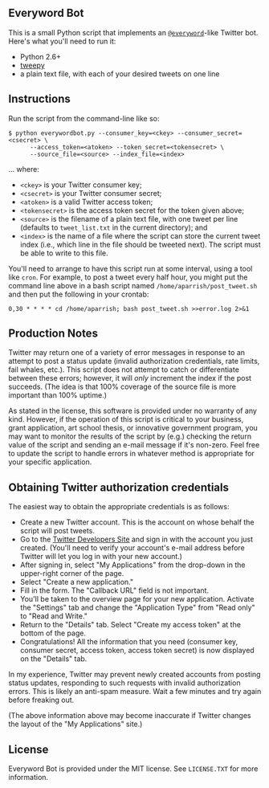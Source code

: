 Everyword Bot
-------------

This is a small Python script that implements an [`@everyword`](http://twitter.com/everyword)-like Twitter bot. Here's what you'll need to run it:

* Python 2.6+
* [tweepy](http://tweepy.github.com/)
* a plain text file, with each of your desired tweets on one line

Instructions
------------

Run the script from the command-line like so:

	$ python everywordbot.py --consumer_key=<ckey> --consumer_secret=<csecret> \
		  --access_token=<atoken> --token_secret=<tokensecret> \
		  --source_file=<source> --index_file=<index>

... where:

* `<ckey>` is your Twitter consumer key;
* `<csecret>` is your Twitter consumer secret;
* `<atoken>` is a valid Twitter access token;
* `<tokensecret>` is the access token secret for the token given above;
* `<source>` is the filename of a plain text file, with one tweet per line (defaults to `tweet_list.txt` in the current directory); and
* `<index>` is the name of a file where the script can store the current tweet index (i.e., which line in the file should be tweeted next). The script must be able to write to this file.

You'll need to arrange to have this script run at some interval, using a tool
like `cron`. For example, to post a tweet every half hour, you might put the
command line above in a bash script named `/home/aparrish/post_tweet.sh` and
then put the following in your crontab:

	0,30 * * * * cd /home/aparrish; bash post_tweet.sh >>error.log 2>&1

Production Notes
----------------

Twitter may return one of a variety of error messages in response to an attempt to post
a status update (invalid authorization credentials, rate limits, fail whales,
etc.). This script does not attempt to catch or differentiate between these
errors; however, it will *only* increment the index if the post succeeds. (The idea is
that 100% coverage of the source file is more important than 100% uptime.)

As stated in the license, this software is provided under no warranty of any kind. However, if the operation of this script is critical to your business, grant application, 
art school thesis, or innovative government program, you may want to monitor the results of the script by (e.g.) checking
the return value of the script and sending an e-mail message if it's non-zero. 
Feel free to update the script to handle errors in whatever
method is appropriate for your specific application.

Obtaining Twitter authorization credentials
-------------------------------------------

The easiest way to obtain the appropriate credentials is as follows:

* Create a new Twitter account. This is the account on whose behalf the script will post tweets.
* Go to the [Twitter Developers Site](https://dev.twitter.com/) and sign in with the account you just created. (You'll need to verify your account's e-mail address before Twitter will let you log in with your new account.)
* After signing in, select "My Applications" from the drop-down in the upper-right corner of the page.
* Select "Create a new application."
* Fill in the form. The "Callback URL" field is not important.
* You'll be taken to the overview page for your new application. Activate the "Settings" tab and change the "Application Type" from "Read only" to "Read and Write."
* Return to the "Details" tab. Select "Create my access token" at the bottom of the page.
* Congratulations! All the information that you need (consumer key, consumer secret, access token, access token secret) is now displayed on the "Details" tab.

In my experience, Twitter may prevent newly created accounts from posting status updates, responding to such requests with invalid authorization errors. This is likely an anti-spam measure. Wait a few minutes and try again before freaking out.

(The above information above may become inaccurate if Twitter changes the
layout of the "My Applications" site.)

License
-------

Everyword Bot is provided under the MIT license. See `LICENSE.TXT` for more information.

